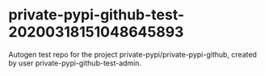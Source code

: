 # private-pypi-github-test-20200318151048645893
Autogen test repo for the project private-pypi/private-pypi-github, created by user private-pypi-github-test-admin.
